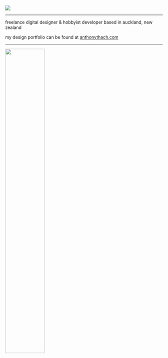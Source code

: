 <br>
<img src="https://readme-typing-svg.demolab.com/?font=segoe+ui&pause=500&vCenter=true&random=false&width=435&height=25&lines=hello%2C+i%27m+anthony!;nice+to+meet+you!">

---
freelance digital designer & hobbyist developer based in auckland, new zealand

my design portfolio can be found at <a href="https://anthonythach.com/" target="_blank">anthonythach.com</a>

---
<img src="https://skillicons.dev/icons?i=py,java,c,cs,html,css,js,ts,nodejs,discordjs,graphql,react,sass,tailwind" width=50%>
